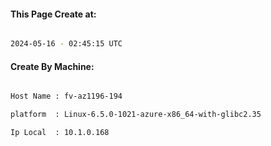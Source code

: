 
   
#### This Page Create at:

```bash

2024-05-16 - 02:45:15 UTC

```

#### Create By Machine:

```bash

Host Name : fv-az1196-194

platform  : Linux-6.5.0-1021-azure-x86_64-with-glibc2.35

Ip Local  : 10.1.0.168

```

